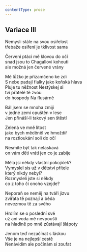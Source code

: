 ```yaml
---
contentType: prose
---
```


## Variace III

Nemysli stále na svou osiřelost  
třebaže osiření je tklivost sama

Červení ptáci mě klovou do očí  
snad jsou to Chagallovi kohouti  
ale možná jen červené vrány

Mé lůžko je přizamčeno ke zdi  
S nebe padají fialky jako koňská hlava  
Pluje tu něžnost Nestýskej si  
tví přátelé tě zvou  
do hospody Na flusárně

Bál jsem se mnoha zmijí  
v jedné zemi opuštěn v lese  
Jen přináší-li takový sen štěstí

Zelená ve mně lítost  
jako bych měděněl ve hmoždíř  
na roztloukání soli do očí

Nesmíte být tak nelaskavá  
on vám děti vrátí jen co je zabije

Měla jsi někdy vlastní pokojíček?  
Vymyslel sis už v dětství přítele  
který nikdy nebyl?  
Rozmysleli jste si někdy  
co z toho či onoho vzejde?

Neporaň se neměj na tváři jizvu  
zvířata tě poznají a běda  
nevezmou tě za svého

Hrdlím se o poslední své  
už ani voda mě nevpouští  
na hladině po mně zůstávají šlápoty

Jenom teď nezačínat s láskou  
Vše je na nejlepší cestě  
Nenávidím ale počínám si zoufat
